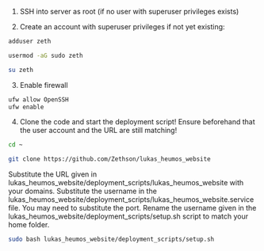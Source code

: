 1. SSH into server as root (if no user with superuser privileges exists)

2. Create an account with superuser privileges if not yet existing:
```bash
adduser zeth

usermod -aG sudo zeth

su zeth
```

3. Enable firewall
```bash
ufw allow OpenSSH
ufw enable
```

4. Clone the code and start the deployment script! Ensure beforehand that the user account and the URL are still matching!
```bash
cd ~

git clone https://github.com/Zethson/lukas_heumos_website
```
Substitute the URL given in lukas_heumos_website/deployment_scripts/lukas_heumos_website with your domains.
Substitute the username in the lukas_heumos_website/deployment_scripts/lukas_heumos_website.service file.
You may need to substitute the port.
Rename the username given in the lukas_heumos_website/deployment_scripts/setup.sh script to match your home folder.
```bash
sudo bash lukas_heumos_website/deployment_scripts/setup.sh
```
